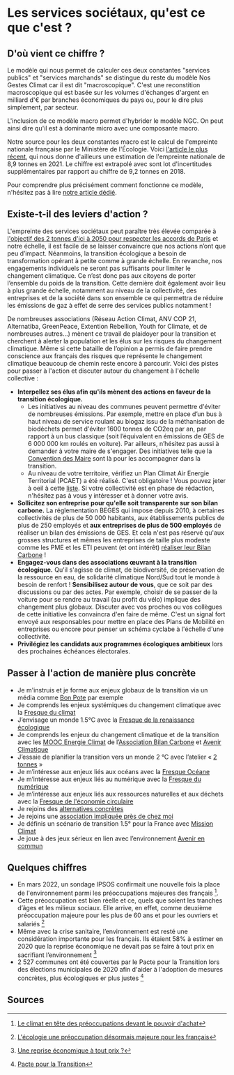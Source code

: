 # **Les services sociétaux, qu'est ce que c'est ?**

## D'où vient ce chiffre ?

Le modèle qui nous permet de calculer ces deux constantes "services publics" et "services marchands" se distingue du reste du modèle Nos Gestes Climat car il est dit "macroscopique". C'est une reconstition macroscopique qui est basée sur les volumes d'échanges d'argent en milliard d'€ par branches économiques du pays ou, pour le dire plus simplement, par secteur.

L'inclusion de ce modèle macro permet d'hybrider le modèle NGC. On peut ainsi dire qu'il est à dominante micro avec une composante macro.

Notre source pour les deux constantes macro est le calcul de l'empreinte nationale française par le Ministère de l'Écologie. Voici [l'article le plus récent](https://www.statistiques.developpement-durable.gouv.fr/lempreinte-carbone-de-la-france-de-1995-2021), qui nous donne d'ailleurs une estimation de l'empreinte nationale de 8,9 tonnes en 2021. Le chiffre est extrapolé avec sont lot d'incertitudes supplémentaires par rapport au chiffre de 9,2 tonnes en 2018.

Pour comprendre plus précisément comment fonctionne ce modèle, n'hésitez pas à lire [notre article dédié](https://nosgestesclimat.fr/nouveaut%C3%A9s/l'empreinte-climat%20des%20%22services%20soci%C3%A9taux%22).

## Existe-t-il des leviers d'action ?

L'empreinte des services sociétaux peut paraître très élevée comparée à [l'objectif des 2 tonnes d'ici à 2050 pour respecter les accords de Paris](https://datagir.ademe.fr/blog/budget-empreinte-carbone-c-est-quoi/) et notre échelle, il est facile de se laisser convaincre que nos actions n’ont que peu d’impact. Néanmoins, la transition écologique a besoin de transformation opérant à petite comme à grande échelle. En revanche, nos engagements individuels ne seront pas suffisants pour limiter le changement climatique. Ce n’est donc pas aux citoyens de porter l’ensemble du poids de la transition. Cette dernière doit également avoir lieu à plus grande échelle, notamment au niveau de la collectivité, des entreprises et de la société dans son ensemble ce qui permettra de réduire les émissions de gaz à effet de serre des services publics notamment !

De nombreuses associations (Réseau Action Climat, ANV COP 21, Alternatiba, GreenPeace, Extention Rebellion, Youth for Climate, et de nombreuses autres…) mènent ce travail de plaidoyer pour la transition et cherchent à alerter la population et les élus sur les risques du changement climatique. Même si cette bataille de l’opinion a permis de faire prendre conscience aux français des risques que représente le changement climatique beaucoup de chemin reste encore à parcourir. Voici des pistes pour passer à l'action et discuter autour du changement à l'échelle collective :

- **Interpellez ses élus afin qu'ils mènent des actions en faveur de la transition écologique.**
  - Les initiatives au niveau des communes peuvent permettre d'éviter de nombreuses émissions. Par exemple, mettre en place d’un bus à haut niveau de service roulant au biogaz issu de la méthanisation de biodéchets permet d'éviter 1600 tonnes de CO2eq par an, par rapport à un bus classique (soit l’équivalent en émissions de GES de 6 000 000 km roulés en voiture). Par ailleurs, n’hésitez pas aussi à demander à votre maire de s'engager. Des initiatives telle que la [Convention des Maire](https://www.conventiondesmaires.eu/fr/) sont là pour les accompagner dans la transition.
  - Au niveau de votre territoire, vérifiez un Plan Climat Air Energie Territorial (PCAET) a été réalisé. C'est obligatoire ! Vous pouvez jeter à oeil à cette [liste](https://www.ecologie.gouv.fr/sites/default/files/PCAET%20non%20lance%CC%81s_mars_2020.pdf). Si votre collectivité est en phase de rédaction, n'hésitez pas à vous y intéresser et à donner votre avis.
- **Sollicitez son entreprise pour qu'elle soit transparente sur son bilan carbone.** La réglementation BEGES qui impose depuis 2010, à certaines collectivités de plus de 50 000 habitants, aux établissements publics de plus de 250 employés et **aux entreprises de plus de 500 employés** de réaliser un bilan des émissions de GES. Et cela n'est pas réservé qu'aux grosses structures et mêmes les entreprises de taille plus modeste comme les PME et les ETI peuvent (et ont intérêt) [réaliser leur Bilan Carbone](https://www.associationbilancarbone.fr/les-solutions/) !
- **Engagez-vous dans des associations œuvrant à la transition écologique.** Qu'il s'agisse de climat, de biodiversité, de préservation de la ressource en eau, de solidarité climatique Nord/Sud tout le monde à besoin de renfort ! **Sensibilisez autour de vous**, que ce soit par des discussions ou par des actes. Par exemple, choisir de se passer de la voiture pour se rendre au travail (au profit du vélo) implique des changement plus globaux. Discuter avec vos proches ou vos collègues de cette initiative les convaincra d'en faire de même. C'est un signal fort envoyé aux responsables pour mettre en place des Plans de Mobilité en entreprises ou encore pour penser un schéma cyclabe à l'échelle d'une collectivité.
- **Privilégiez les candidats aux programmes écologiques ambitieux** lors des prochaines échéances électorales.

## Passer à l'action de manière plus concrète

- Je m'instruis et je forme aux enjeux globaux de la transition via un média comme [Bon Pote](https://bonpote.com/) par exemple
- Je comprends les enjeux systémiques du changement climatique avec la [Fresque du climat](https://fresqueduclimat.org/)
- J’envisage un monde 1.5°C avec la [Fresque de la renaissance écologique](https://www.renaissanceecologique.fr/)
- Je comprends les enjeux du changement climatique et de la transition avec les [MOOC Energie Climat](https://www.youtube.com/user/AvenirClimatique/playlists?view=50&sort=dd&shelf_id=5) de l’[Association Bilan Carbone](https://www.associationbilancarbone.fr/) et [Avenir Climatique](https://avenirclimatique.org/)
- J’essaie de planifier la transition vers un monde 2 °C avec l’atelier « [2 tonnes](https://www.2tonnes.org/) »
- Je m’intéresse aux enjeux liés aux océans avec la [Fresque Océane](https://fresqueoceane.com/)
- Je m’intéresse aux enjeux liés au numérique avec la [Fresque du numérique](https://www.fresquedunumerique.org/)
- Je m’intéresse aux enjeux liés aux ressources naturelles et aux déchets avec la [Fresque de l'économie circulaire](https://www.lafresquedeleconomiecirculaire.com/)
- Je rejoins des [alternatives concrètes](https://alternatiba.eu/une-nouvelle-plateforme-pour-promouvoir-la-transition/)
- Je rejoins une [association impliquée près de chez moi](https://reseauactionclimat.org/association/associations-membres/)
- Je définis un scénario de transition 1.5° pour la France avec [Mission Climat](http://mission-climat.io/)
- Je joue à des jeux sérieux en lien avec l’environnement [Avenir en commun](https://enjeuxcommuns.fr/)

## Quelques chiffres

- En mars 2022, un sondage IPSOS confirmait une nouvelle fois la place de l'environnement parmi les préoccupations majeures des français [^1].
- Cette préoccupation est bien réelle et ce, quels que soient les tranches d’âges et les milieux sociaux. Elle arrive, en effet, comme deuxième préoccupation majeure pour les plus de 60 ans et pour les ouvriers et salariés [^2]
- Même avec la crise sanitaire, l’environnement est resté une considération importante pour les français. Ils étaient 58% à estimer en 2020 que la reprise économique ne devait pas se faire à tout prix en sacrifiant l’environnement [^3]
- 2 527 communes ont été couvertes par le Pacte pour la Transition lors des élections municipales de 2020 afin d'aider à l'adoption de mesures concrètes, plus écologiques er plus justes [^4]

## Sources

[^1]: [Le climat en tête des préoccupations devant le pouvoir d'achat](https://www.ipsos.com/fr-fr/presidentielle-2022/enquete-electorale-vague-7)
[^2]: [L'écologie une préoccupation désormais majeure pour les français](https://www.lemonde.fr/politique/article/2019/09/16/l-ecologie-une-preoccupation-desormais-majeure-pour-les-francais_5510924_823448.html)
[^3]: [Une reprise économique à tout prix ?](https://www.ipsos.com/fr-fr/58-des-francais-estiment-que-la-reprise-economique-ne-doit-pas-se-faire-tout-prix-en-sacrifiant)
[^4]: [Pacte pour la Transition](https://www.pacte-transition.org/#welcome)
